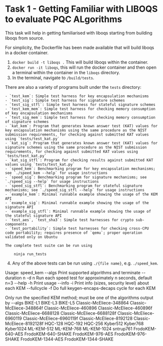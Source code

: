 # Task 1 - Getting Familiar with LIBOQS to evaluate PQC ALgorithms

This task will help in getting familiarised with liboqs starting from building liboqs from source.

For simplicity, the Dockerfile has been made available that will build liboqs in a docker container.

1. `docker build -t liboqs .` This will build liboqs within the container.
2. `docker run -it liboqs`, this will run the docker container and then open a terminal within the container in the `liboqs` directory.
3. In the terminal, navigate to `/build/tests`.

There are also a variety of programs built under the `tests` directory:

	- `test_kem`: Simple test harness for key encapsulation mechanisms
	- `test_sig`: Simple test harness for signature schemes
	- `test_sig_stfl`: Simple test harness for stateful signature schemes
	- `test_kem_mem`: Simple test harness for checking memory consumption of key encapsulation mechanisms
	- `test_sig_mem`: Simple test harness for checking memory consumption of signature schemes
	- `kat_kem`: Program that generates known answer test (KAT) values for key encapsulation mechanisms using the same procedure as the NIST submission requirements, for checking against submitted KAT values using `tests/test_kat.py`
	- `kat_sig`: Program that generates known answer test (KAT) values for signature schemes using the same procedure as the NIST submission requirements, for checking against submitted KAT values using `tests/test_kat.py`
	- `kat_sig_stfl`: Program for checking results against submitted KAT values using `tests/test_kat.py`
	- `speed_kem`: Benchmarking program for key encapsulation mechanisms; see `./speed_kem --help` for usage instructions
	- `speed_sig`: Benchmarking program for signature mechanisms; see `./speed_sig --help` for usage instructions
	- `speed_sig_stfl`: Benchmarking program for stateful signature mechanisms; see `./speed_sig_stfl --help` for usage instructions
	- `example_kem`: Minimal runnable example showing the usage of the KEM API
	- `example_sig`: Minimal runnable example showing the usage of the signature API
	- `example_sig_stfl`: Minimal runnable example showing the usage of the stateful signature API
	- `test_aes`, `test_sha3`: Simple test harnesses for crypto sub-components
	- `test_portability`: Simple test harnesses for checking cross-CPU code portability; requires presence of `qemu`; proper operation validated only on Ubuntu

	The complete test suite can be run using

		ninja run_tests

4. Any of the above tests can be run using `./{file name}`, e.g. `./speed_kem`.

Usage: speed_kem <options> <alg>
<options>
--algs             Print supported algorithms and terminate
--duration n
 -d n              Run each speed test for approximately n seconds, default n=3
--help
 -h                Print usage
--info
 -i                Print info (sizes, security level) about each KEM
--fullcycle
 -f                Do full keygen-encaps-decaps cycle for each KEM
 
<alg>              Only run the specified KEM method; must be one of the algorithms output by --algs
BIKE-L1
BIKE-L3
BIKE-L5
Classic-McEliece-348864
Classic-McEliece-348864f
Classic-McEliece-460896
Classic-McEliece-460896f
Classic-McEliece-6688128
Classic-McEliece-6688128f
Classic-McEliece-6960119
Classic-McEliece-6960119f
Classic-McEliece-8192128
Classic-McEliece-8192128f
HQC-128
HQC-192
HQC-256
Kyber512
Kyber768
Kyber1024
ML-KEM-512
ML-KEM-768
ML-KEM-1024
sntrup761
FrodoKEM-640-AES
FrodoKEM-640-SHAKE
FrodoKEM-976-AES
FrodoKEM-976-SHAKE
FrodoKEM-1344-AES
FrodoKEM-1344-SHAKE